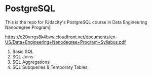 # PostgreSQL

This is the repo for [Udacity's PostgreSQL course in Data Engineering Nanodegree Program]

https://d20vrrgs8k4bvw.cloudfront.net/documents/en-US/Data+Engineering+Nanodegree+Program+Syllabus.pdf

1. Basic SQL
2. SQL Joins
3. SQL Aggregations
4. SQL Subqueries & Temporary Tables
